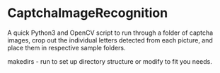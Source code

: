 # CaptchaImageRecognition

A quick Python3 and OpenCV script to run through a folder of captcha images, crop out the individual letters detected from each picture, and place them in respective sample folders.

makedirs - run to set up directory structure or modify to fit you needs.